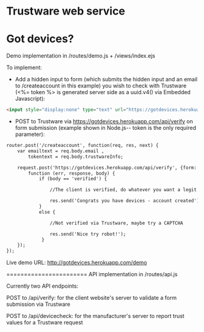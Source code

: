 Trustware web service
=======================
Got devices?
=======================
Demo implementation in /routes/demo.js + /views/index.ejs


To implement:

- Add a hidden input to form (which submits the hidden input and an email to /createaccount in this example) you wish to check with Trustware (<%= token %> is generated server side as a uuid.v4() via Embedded Javascript):

```html
<input style="display:none" type="text" url="https://gotdevices.herokuapp.com/api/devicecheck" value=<%= token %> id="trustwareInfo" name="trustwareInfo">
```

- POST to Trustware via https://gotdevices.herokuapp.com/api/verify on form submission (example shown in Node.js-- token is the only required parameter):

```html
router.post('/createaccount', function(req, res, next) { 
	var emailtext = req.body.email , 
		tokentext = req.body.trustwareInfo;

	request.post('https://gotdevices.herokuapp.com/api/verify', {form: {token: tokentext, email: emailtext}}, 
		function (err, response, body) {
		  	if (body == 'verified') {

	  			//The client is verified, do whatever you want a legit client to do here

				res.send('Congrats you have devices - account created'); 
			}
			else {

				//Not verified via Trustware, maybe try a CAPTCHA

				res.send('Nice try robot!');
			 }
	}); 
}); 
```


Live demo URL: http://gotdevices.herokuapp.com/demo

=======================
API implementation in /routes/api.js


Currently two API endpoints:

POST to /api/verify: for the client website's server to validate a form submission via Trustware

POST to /api/devicecheck: for the manufacturer's server to report trust values for a Trustware request